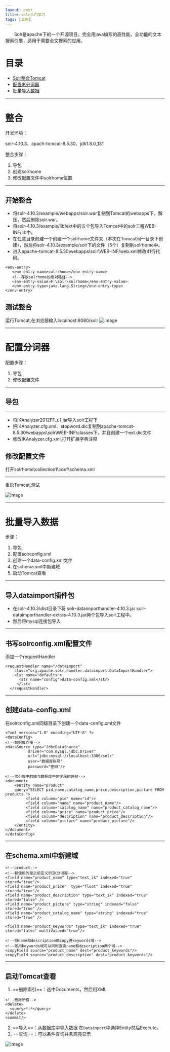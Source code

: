 ```yaml
---
layout: post
title: solr入门学习
tags: [其他]
---
```

&emsp;&emsp;Solr是apache下的一个开源项目，完全用java编写的高性能，全功能的文本搜索引擎，适用于需要全文搜索的应用。



# 目录

* [Solr整合Tomcat](#整合)
* [配置IK分词器](#配置分词器)
* [批量导入数据](#批量导入数据)

---
# 整合

开发环境：

solr-4.10.3、apach-tomcat-8.5.30、jdk1.8.0_131

整合步骤：
1. 导包
2. 创建solrhome
3. 修改配置文件中solrhome位置

---
## 开始整合
- 将solr-4.10.3/example/webapps/solr.war复制到Tomcat的webapps下，解压，然后删除solr.war。
- 将solr-4.10.3/example/lib/ext中的五个包导入Tomcat中的solr工程WEB-INF/lib中。
- 在任意目录创建一个创建一个solrhome文件夹（本次在Tomcat同一目录下创建），然后将solr-4.10.3/example/solr下的文件（5个）复制到solrhome中。
- 进入apache-tomcat-8.5.30\webapps\solr\WEB-INF/web.xml修改41行代码。

```
<env-entry>
   <env-entry-name>solr/home</env-entry-name>
   <!--存放solrhome的绝对路径-->
   <env-entry-value>F:\solr\solrhome</env-entry-value>
   <env-entry-type>java.lang.String</env-entry-type>
</env-entry>
```
## 测试整合
运行Tomcat,在浏览器输入localhost:8080/solr
![image](https://ruanwenjun.github.io/images/20180414155444.png)

---

# 配置分词器

配置步骤：
1. 导包
2. 修改配置文件

---
## 导包
---
* 将IKAnalyzer2012FF_u1.jar导入solr工程下
* 把IKAnalyzer.cfg.xml、stopword.dic复制到apache-tomcat-8.5.30\webapps\solr\WEB-INF\classes下，并且创建一个ext.dic文件
* 修改IKAnalyzer.cfg.xml,打开扩展字典注释

## 修改配置文件
打开solrhome\collection1\conf\schema.xml

---
重启Tomcat,测试

![image](https://ruanwenjun.github.io/images/20180414162722.png)

---
# 批量导入数据
步骤：
1. 导包
2. 配置solrconfig.xml
3. 创建一个data-config.xml文件
4. 在schema.xml中新建域
5. 启动Tomcat查看

---
## 导入dataimport插件包
* 在solr-4.10.3\dist目录下将
solr-dataimporthandler-4.10.3.jar
solr-dataimporthandler-extras-4.10.3.jar两个包导入solr工程中。
* 然后将mysql连接包导入

---

## 书写solrconfig.xml配置文件
添加一个requestHandler

```
<requestHandler name="/dataimport"  
    class="org.apache.solr.handler.dataimport.DataImportHandler">
	<lst name="defaults">
      <str name="config">data-config.xml</str>
     </lst>
  </requestHandler>
```

---

## 创建data-config.xml
在solrconfig.xml同级目录下创建一个data-config.xml文件

```
<?xml version="1.0" encoding="UTF-8" ?>  
<dataConfig>   
<!--数据库连接-->
<dataSource type="JdbcDataSource"   
		  driver="com.mysql.jdbc.Driver"   
		  url="jdbc:mysql://localhost:3306/solr"   
		  user="数据库账号"   
		  password="密码"/>   

<!--索引库中的域与数据库中的字段的映射-->
<document>   
	<entity name="product"
	query="SELECT pid,name,catalog_name,price,description,picture FROM products ">
         <field column="pid" name="id"/>
         <field column="name" name="product_name"/>
         <field column="catalog_name" name="product_catalog_name"/>
         <field column="price" name="product_price"/>
         <field column="description" name="product_description"/>
         <field column="picture" name="product_picture"/>
	</entity>   
</document>   
</dataConfig>
```

---

## 在schema.xml中新建域
```
<!--product-->
<!--都使用的是之前定义的IK分词器-->
<field name="product_name" type="text_ik" indexed="true" stored="true"/>
<field name="product_price"  type="float" indexed="true" stored="true"/>
<field name="product_description" type="text_ik" indexed="true" stored="false" />
<field name="product_picture" type="string" indexed="false" stored="true" />
<field name="product_catalog_name" type="string" indexed="true" stored="true" />

<field name="product_keywords" type="text_ik" indexed="true" stored="false" multiValued="true"/>

<!--将name和description都copy进keywords域-->
<!--即用keywords域可以同时查询name和description两个域-->
<copyField source="product_name" dest="product_keywords"/>
<copyField source="product_description" dest="product_keywords"/>
```
---
## 启动Tomcat查看
1. ==删除索引==：选中Documents，然后用XML

```
<!--删除所有-->
<delete>
  <query>*:*</query>
</delete>
<commit/>
```

2. ==导入==：从数据库中导入数据
在`Dataimport`中选择Entity然后Execute。
3. ==查询==：可以条件查询并且高亮显示

![image](https://ruanwenjun.github.io/images/20180414202505.png)
